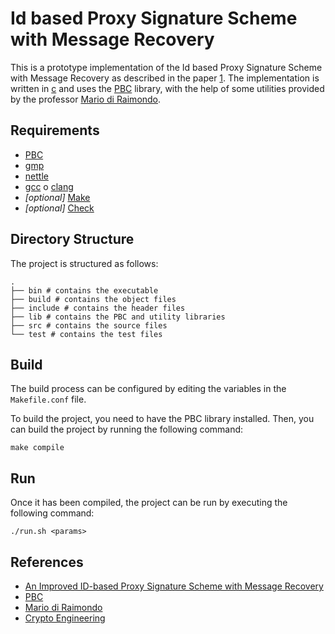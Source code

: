 # Id based Proxy Signature Scheme with Message Recovery

This is a prototype implementation of the Id based Proxy Signature Scheme with Message Recovery as described in the paper [1].
The implementation is written in [c](<https://en.wikipedia.org/wiki/C_(programming_language)>) and uses the [PBC](https://crypto.stanford.edu/pbc/) library, with the help of some utilities provided by the professor [Mario di Raimondo](https://diraimondo.dmi.unict.it/).

## Requirements

- [PBC](https://crypto.stanford.edu/pbc/)
- [gmp](https://gmplib.org/)
- [nettle](http://www.lysator.liu.se/~nisse/nettle/)
- [gcc](https://gcc.gnu.org/) o [clang](https://clang.llvm.org/)
- _\[optional\]_ [Make](https://www.gnu.org/software/make/)
- _\[optional\]_ [Check](https://libcheck.github.io/check/index.html)

## Directory Structure

The project is structured as follows:

```shell
.
├── bin # contains the executable
├── build # contains the object files
├── include # contains the header files
├── lib # contains the PBC and utility libraries
├── src # contains the source files
└── test # contains the test files
```

## Build

The build process can be configured by editing the variables in the `Makefile.conf` file.

To build the project, you need to have the PBC library installed.
Then, you can build the project by running the following command:

```shell
make compile
```

## Run

Once it has been compiled, the project can be run by executing the following command:

```shell
./run.sh <params>
```

## References

- [An Improved ID-based Proxy Signature Scheme with Message Recovery](https://www.researchgate.net/publication/283648628_An_Improved_ID-based_Proxy_Signature_Scheme_with_Message_Recovery)
- [PBC](https://crypto.stanford.edu/pbc/)
- [Mario di Raimondo](https://diraimondo.dmi.unict.it/)
- [Crypto Engineering](https://diraimondo.dmi.unict.it/teaching/crypto/)

[1]: https://www.researchgate.net/publication/283648628_An_Improved_ID-based_Proxy_Signature_Scheme_with_Message_Recovery
